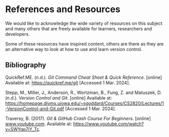 # References  and Resources

We would like to acknowledge the wide variety of resources on this subject and many others that are freely available for
learners, researchers and developers.

Some of these resources have inspired content, others are there as they are an alternative way to look at how to use and
learn version control.

## Bibliography

QuickRef.ME. (n.d.). _Git Command Cheat Sheet & Quick Reference_. [online] Available
at: https://quickref.me/git [Accessed 1 Mar. 2024].

Stepp, M., Miller, J., Anderson, R., Wortzman, B., Fung, Z. and Matuszek, D. (n.d.). _Version Control and Git_. [online]
Available
at: https://homepage.divms.uiowa.edu/~sgoddard/Courses/CS2820/Lectures/1-VersionControl-and-Git.pdf [Accessed 1 Mar. 2024].

Traversy, B. (2017). _Git & GitHub Crash Course For Beginners_. [online] www.youtube.com. Available
at: https://www.youtube.com/watch?v=SWYqp7iY_Tc.
